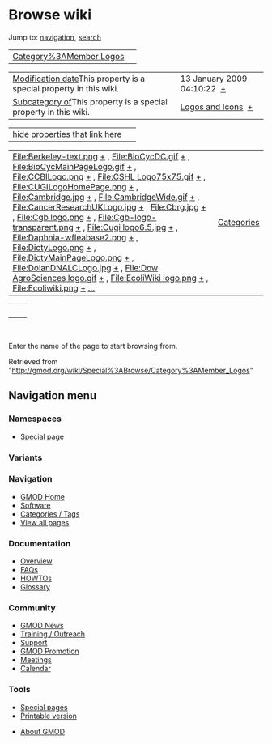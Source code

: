 <div id="mw-page-base" class="noprint">

</div>

<div id="mw-head-base" class="noprint">

</div>

<div id="content" class="mw-body" role="main">

<span id="top"></span>

<div id="mw-js-message" style="display:none;">

</div>



# <span dir="auto">Browse wiki</span>

<div id="bodyContent">

<div id="contentSub">

</div>

<div id="jump-to-nav" class="mw-jump">

Jump to: [navigation](#mw-navigation), [search](#p-search)

</div>

<div id="mw-content-text">

|  |  |
|----|----|
| [Category%3AMember Logos](/wiki/Category%3AMember_Logos "Category%3AMember Logos") |  |

|  |  |
|----|----|
| <span class="smw-highlighter" data-type="1" state="inline" data-title="Property"><span class="smwbuiltin">[Modification date](/wiki/Property:Modification_date "Property:Modification date")</span><span class="smwttcontent">This property is a special property in this wiki.</span></span> | <span class="smwb-value">13 January 2009 04:10:22  <span class="smwsearch">[+](/wiki/Special%3ASearchByProperty/Modification-20date/13-20January-202009-2004:10:22 "Special%3ASearchByProperty/Modification-20date/13-20January-202009-2004:10:22")</span></span> |
| <span class="smw-highlighter" data-type="1" state="inline" data-title="Property"><span class="smwbuiltin">[Subcategory of](/wiki/Property:Subcategory_of "Property:Subcategory of")</span><span class="smwttcontent">This property is a special property in this wiki.</span></span> | <span class="smwb-value">[Logos and Icons](/wiki/Category%3ALogos_and_Icons "Category%3ALogos and Icons")  <span class="smwsearch">[+](/wiki/Special%3ASearchByProperty/Subcategory-20of/Logos-20and-20Icons "Special%3ASearchByProperty/Subcategory-20of/Logos-20and-20Icons")</span></span> |

<span id="smw_browse_incoming"></span>

|  |  |
|----|----|
| [hide properties that link here](/mediawiki/index.php?title=Special:Browse&offset=0&dir=out&article=Category%3AMember+Logos)  |  |

|  |  |
|----|----|
| <span class="smwb-ivalue">[File:Berkeley-text.png](/wiki/File:Berkeley-text.png "File:Berkeley-text.png") <span class="smwbrowse">[+](/wiki/Special%3ABrowse/File:Berkeley-2Dtext.png "Special%3ABrowse/File:Berkeley-2Dtext.png")</span></span> , <span class="smwb-ivalue">[File:BioCycDC.gif](/wiki/File:BioCycDC.gif "File:BioCycDC.gif") <span class="smwbrowse">[+](/wiki/Special%3ABrowse/File:BioCycDC.gif "Special%3ABrowse/File:BioCycDC.gif")</span></span> , <span class="smwb-ivalue">[File:BioCycMainPageLogo.gif](/wiki/File:BioCycMainPageLogo.gif "File:BioCycMainPageLogo.gif") <span class="smwbrowse">[+](/wiki/Special%3ABrowse/File:BioCycMainPageLogo.gif "Special%3ABrowse/File:BioCycMainPageLogo.gif")</span></span> , <span class="smwb-ivalue">[File:CCBILogo.png](/wiki/File:CCBILogo.png "File:CCBILogo.png") <span class="smwbrowse">[+](/wiki/Special%3ABrowse/File:CCBILogo.png "Special%3ABrowse/File:CCBILogo.png")</span></span> , <span class="smwb-ivalue">[File:CSHL Logo75x75.gif](/wiki/File:CSHL_Logo75x75.gif "File:CSHL Logo75x75.gif") <span class="smwbrowse">[+](/wiki/Special%3ABrowse/File:CSHL-20Logo75x75.gif "Special%3ABrowse/File:CSHL-20Logo75x75.gif")</span></span> , <span class="smwb-ivalue">[File:CUGILogoHomePage.png](/wiki/File:CUGILogoHomePage.png "File:CUGILogoHomePage.png") <span class="smwbrowse">[+](/wiki/Special%3ABrowse/File:CUGILogoHomePage.png "Special%3ABrowse/File:CUGILogoHomePage.png")</span></span> , <span class="smwb-ivalue">[File:Cambridge.jpg](/wiki/File:Cambridge.jpg "File:Cambridge.jpg") <span class="smwbrowse">[+](/wiki/Special%3ABrowse/File:Cambridge.jpg "Special%3ABrowse/File:Cambridge.jpg")</span></span> , <span class="smwb-ivalue">[File:CambridgeWide.gif](/wiki/File:CambridgeWide.gif "File:CambridgeWide.gif") <span class="smwbrowse">[+](/wiki/Special%3ABrowse/File:CambridgeWide.gif "Special%3ABrowse/File:CambridgeWide.gif")</span></span> , <span class="smwb-ivalue">[File:CancerResearchUKLogo.jpg](/wiki/File:CancerResearchUKLogo.jpg "File:CancerResearchUKLogo.jpg") <span class="smwbrowse">[+](/wiki/Special%3ABrowse/File:CancerResearchUKLogo.jpg "Special%3ABrowse/File:CancerResearchUKLogo.jpg")</span></span> , <span class="smwb-ivalue">[File:Cbrg.jpg](/wiki/File:Cbrg.jpg "File:Cbrg.jpg") <span class="smwbrowse">[+](/wiki/Special%3ABrowse/File:Cbrg.jpg "Special%3ABrowse/File:Cbrg.jpg")</span></span> , <span class="smwb-ivalue">[File:Cgb logo.png](/wiki/File:Cgb_logo.png "File:Cgb logo.png") <span class="smwbrowse">[+](/wiki/Special%3ABrowse/File:Cgb-20logo.png "Special%3ABrowse/File:Cgb-20logo.png")</span></span> , <span class="smwb-ivalue">[File:Cgb-logo-transparent.png](/wiki/File:Cgb-logo-transparent.png "File:Cgb-logo-transparent.png") <span class="smwbrowse">[+](/wiki/Special%3ABrowse/File:Cgb-2Dlogo-2Dtransparent.png "Special%3ABrowse/File:Cgb-2Dlogo-2Dtransparent.png")</span></span> , <span class="smwb-ivalue">[File:Cugi logo6.5.jpg](/wiki/File:Cugi_logo6.5.jpg "File:Cugi logo6.5.jpg") <span class="smwbrowse">[+](/wiki/Special%3ABrowse/File:Cugi-20logo6.5.jpg "Special%3ABrowse/File:Cugi-20logo6.5.jpg")</span></span> , <span class="smwb-ivalue">[File:Daphnia-wfleabase2.png](/wiki/File:Daphnia-wfleabase2.png "File:Daphnia-wfleabase2.png") <span class="smwbrowse">[+](/wiki/Special%3ABrowse/File:Daphnia-2Dwfleabase2.png "Special%3ABrowse/File:Daphnia-2Dwfleabase2.png")</span></span> , <span class="smwb-ivalue">[File:DictyLogo.png](/wiki/File:DictyLogo.png "File:DictyLogo.png") <span class="smwbrowse">[+](/wiki/Special%3ABrowse/File:DictyLogo.png "Special%3ABrowse/File:DictyLogo.png")</span></span> , <span class="smwb-ivalue">[File:DictyMainPageLogo.png](/wiki/File:DictyMainPageLogo.png "File:DictyMainPageLogo.png") <span class="smwbrowse">[+](/wiki/Special%3ABrowse/File:DictyMainPageLogo.png "Special%3ABrowse/File:DictyMainPageLogo.png")</span></span> , <span class="smwb-ivalue">[File:DolanDNALCLogo.jpg](/wiki/File:DolanDNALCLogo.jpg "File:DolanDNALCLogo.jpg") <span class="smwbrowse">[+](/wiki/Special%3ABrowse/File:DolanDNALCLogo.jpg "Special%3ABrowse/File:DolanDNALCLogo.jpg")</span></span> , <span class="smwb-ivalue">[File:Dow AgroSciences logo.gif](/wiki/File:Dow_AgroSciences_logo.gif "File:Dow AgroSciences logo.gif") <span class="smwbrowse">[+](/wiki/Special%3ABrowse/File:Dow-20AgroSciences-20logo.gif "Special%3ABrowse/File:Dow-20AgroSciences-20logo.gif")</span></span> , <span class="smwb-ivalue">[File:EcoliWiki logo.png](/wiki/File:EcoliWiki_logo.png "File:EcoliWiki logo.png") <span class="smwbrowse">[+](/wiki/Special%3ABrowse/File:EcoliWiki-20logo.png "Special%3ABrowse/File:EcoliWiki-20logo.png")</span></span> , <span class="smwb-ivalue">[File:Ecoliwiki.png](/wiki/File:Ecoliwiki.png "File:Ecoliwiki.png") <span class="smwbrowse">[+](/wiki/Special%3ABrowse/File:Ecoliwiki.png "Special%3ABrowse/File:Ecoliwiki.png")</span></span> […](/mediawiki/index.php?title=Special%3ASearchByProperty&property=&value=Category%3AMember+Logos) | [Categories](/wiki/Special:Categories "Special:Categories") |

|     |     |
|-----|-----|
|     |     |

 

Enter the name of the page to start browsing from.  

</div>

<div class="printfooter">

Retrieved from
"<http://gmod.org/wiki/Special%3ABrowse/Category%3AMember_Logos>"

</div>

<div id="catlinks" class="catlinks catlinks-allhidden">

</div>

<div class="visualClear">

</div>

</div>

</div>

<div id="mw-navigation">

## Navigation menu

<div id="mw-head">



<div id="left-navigation">

<div id="p-namespaces" class="vectorTabs" role="navigation"
aria-labelledby="p-namespaces-label">

### Namespaces

- <span id="ca-nstab-special">[Special
  page](/wiki/Special%3ABrowse/Category%3AMember_Logos "This is a special page, you cannot edit the page itself")</span>

</div>

<div id="p-variants" class="vectorMenu emptyPortlet" role="navigation"
aria-labelledby="p-variants-label">

### 

### Variants[](#)

<div class="menu">

</div>

</div>

</div>





</div>



</div>

</div>

</div>

<div id="mw-panel">

<div id="p-logo" role="banner">

<a href="/wiki/Main_Page"
style="background-image: url(http://gmod.org/images/GMOD-cogs.png);"
title="Visit the main page"></a>

</div>

<div id="p-Navigation" class="portal" role="navigation"
aria-labelledby="p-Navigation-label">

### Navigation

<div class="body">

- <span id="n-GMOD-Home">[GMOD Home](/wiki/Main_Page)</span>
- <span id="n-Software">[Software](/wiki/GMOD_Components)</span>
- <span id="n-Categories-.2F-Tags">[Categories /
  Tags](/wiki/Categories)</span>
- <span id="n-View-all-pages">[View all
  pages](/wiki/Special:AllPages)</span>

</div>

</div>

<div id="p-Documentation" class="portal" role="navigation"
aria-labelledby="p-Documentation-label">

### Documentation

<div class="body">

- <span id="n-Overview">[Overview](/wiki/Overview)</span>
- <span id="n-FAQs">[FAQs](/wiki/Category%3AFAQ)</span>
- <span id="n-HOWTOs">[HOWTOs](/wiki/Category%3AHOWTO)</span>
- <span id="n-Glossary">[Glossary](/wiki/Glossary)</span>

</div>

</div>

<div id="p-Community" class="portal" role="navigation"
aria-labelledby="p-Community-label">

### Community

<div class="body">

- <span id="n-GMOD-News">[GMOD News](/wiki/GMOD_News)</span>
- <span id="n-Training-.2F-Outreach">[Training /
  Outreach](/wiki/Training_and_Outreach)</span>
- <span id="n-Support">[Support](/wiki/Support)</span>
- <span id="n-GMOD-Promotion">[GMOD
  Promotion](/wiki/GMOD_Promotion)</span>
- <span id="n-Meetings">[Meetings](/wiki/Meetings)</span>
- <span id="n-Calendar">[Calendar](/wiki/Calendar)</span>

</div>

</div>

<div id="p-tb" class="portal" role="navigation"
aria-labelledby="p-tb-label">

### Tools

<div class="body">

- <span id="t-specialpages"><a href="/wiki/Special:SpecialPages" accesskey="q"
  title="A list of all special pages [q]">Special pages</a></span>
- <span id="t-print"><a
  href="/mediawiki/index.php?title=Special%3ABrowse/Category%3AMember_Logos&amp;printable=yes"
  rel="alternate" accesskey="p"
  title="Printable version of this page [p]">Printable version</a></span>

</div>

</div>

</div>

</div>

<div id="footer" role="contentinfo">

- <span id="footer-places-about">[About
  GMOD](/wiki/GMOD:About "GMOD:About")</span>

<!-- -->






</div>

